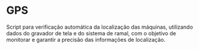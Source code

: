 # GPS
Script para verificação automática da localização das máquinas, utilizando dados do gravador de tela e do sistema de ramal, com o objetivo de monitorar e garantir a precisão das informações de localização.
